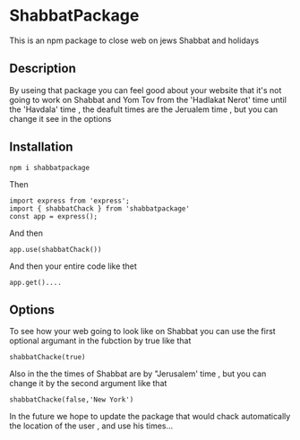 # ShabbatPackage

This is an npm package to close web on jews Shabbat and holidays

## Description

By useing that package you can feel good about your website that it's not going to work on Shabbat and Yom Tov
from the 'Hadlakat Nerot' time until the 'Havdala' time , the deafult times are the Jerualem time , but you can change it see in the options

## Installation

```
npm i shabbatpackage
```

Then

```
import express from 'express';
import { shabbatChack } from 'shabbatpackage'
const app = express();
```

And then

```
app.use(shabbatChack())
```

And then your entire code like thet

```
app.get()....
```

## Options

To see how your web going to look like on Shabbat you can use the first optional argumant in the fubction by true like that

```
shabbatChacke(true)
```

Also in the the times of Shabbat are by "Jerusalem' time , but you can change it by the second argument like that

```
shabbatChacke(false,'New York')
```

In the future we hope to update the package that would chack automatically the location of the user , and use his times...
